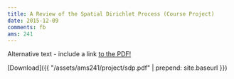 ```yaml
---
title: A Review of the Spatial Dirichlet Process (Course Project)
date: 2015-12-09
comments: fb
ams: 241
---
```


<object data='{{ "/assets/ams241/project/sdp.pdf" | prepend: site.baseurl }}' type="application/pdf" width="100%" height="1000px">
  <p>
    Alternative text - include a link 
    <a href='{{ "/assets/ams241/project/sdp.pdf" | prepend: site.baseurl }}'> to the PDF!</a>
  </p>
</object>
[Download]({{ "/assets/ams241/project/sdp.pdf" | prepend: site.baseurl }})
